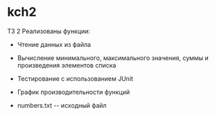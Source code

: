 # kch2
ТЗ 2
Реализованы функции:
- Чтение данных из файла
- Вычисление минимального, максимального значения, суммы и произведения элементов списка
- Тестирование с использованием JUnit
- График производительности функций

- numbers.txt -- исходный файл
